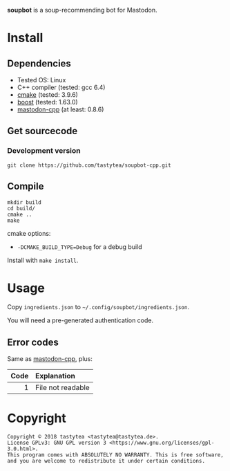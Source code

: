 **soupbot** is a soup-recommending bot for Mastodon.

# Install

## Dependencies

 * Tested OS: Linux
 * C++ compiler (tested: gcc 6.4)
 * [cmake](https://cmake.org/) (tested: 3.9.6)
 * [boost](http://www.boost.org/) (tested: 1.63.0)
 * [mastodon-cpp](https://github.com/tastytea/mastodon-cpp) (at least: 0.8.6)

## Get sourcecode

### Development version

    git clone https://github.com/tastytea/soupbot-cpp.git

## Compile

    mkdir build
    cd build/
    cmake ..
    make

cmake options:

 * `-DCMAKE_BUILD_TYPE=Debug` for a debug build

Install with `make install`.

# Usage

Copy `ingredients.json` to `~/.config/soupbot/ingredients.json`.

You will need a pre-generated authentication code.

## Error codes

Same as [mastodon-cpp](https://github.com/tastytea/mastodon-cpp/blob/master/README.md#error-codes), plus:

|      Code | Explanation                   |
| --------: |:------------------------------|
|         1 | File not readable             |

# Copyright

    Copyright © 2018 tastytea <tastytea@tastytea.de>.
    License GPLv3: GNU GPL version 3 <https://www.gnu.org/licenses/gpl-3.0.html>.
    This program comes with ABSOLUTELY NO WARRANTY. This is free software,
    and you are welcome to redistribute it under certain conditions.
